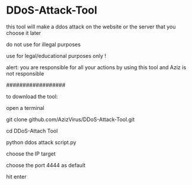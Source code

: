 # DDoS-Attack-Tool
this tool will make a ddos attack on the website or the server that you choose it later


do not use for illegal purposes


use for legal/educational purposes only !


alert: you are responsible for all your actions by using this tool and Aziz is not responsible

##################


to download the tool:


open a terminal


git clone github.com/AzizVirus/DDoS-Attack-Tool.git


cd DDoS-Attach Tool


python ddos attack script.py



choose the IP target


choose the port 4444 as default


hit enter


